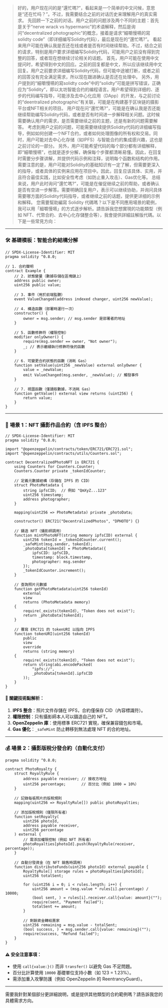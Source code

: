 > 好的，用户现在问的是“還忙嗎?”，看起来是一个简单的中文问候，意思是“还在忙吗？”。不过，我需要结合之前的对话历史来理解用户的真实需求。
  先回顾一下之前的对话。用户之前的问题涉及两个不同的主题：首先是关于“nerve wrack vs hypermanic”的术语解释，然后是询问“decentralized photographic”的概念，接着是请求“細嚼慢嚥的寫solidty code”（即详细编写Solidity代码），最后是现在的“還忙嗎?”。
  看起来用户可能在确认我是否还在线或者是否有时间继续帮助。不过，结合之前的请求，特别是用户要求详细编写Solidity代码，可能用户之前没有得到完整的回答，或者现在想继续讨论相关的话题。
  首先，用户可能在使用中文提问时，希望得到中文的回应。之前的回复都是中文，所以应该继续用中文回复。用户之前要求详细编写Solidity代码，但可能中途被打断，或者之前的回答没有完全满足需求，所以现在跟进确认是否还在处理中。
  另外，用户提到的“細嚼慢嚥的寫solidty code”中的“solidty”可能是拼写错误，正确应为“Solidity”，即以太坊智能合约的编程语言。用户希望得到详细的、逐步的代码编写指导，可能涉及去中心化应用（DApp）的开发，与之前讨论的“deentralized photographic”有关联，可能是在构建基于区块链的摄影平台或NFT相关的项目。
  用户现在问“還忙嗎?”，可能是在确认我是否还能继续帮助编写Solidity代码，或者是否有时间进一步解释相关问题。这时候需要确认用户的需求，是否需要继续之前的主题，还是有新的问题需要解答。
  考虑到用户之前的问题，可能需要继续提供Solidity代码的详细编写指导，例如如何创建一个NFT合约，或者如何处理图像的所有权和交易。同时，用户可能对去中心化存储（如IPFS）与智能合约的集成感兴趣，这也是之前讨论的一部分。
  另外，用户可能希望代码的每个部分都有详细解释，即“細嚼慢嚥”，也就是逐步分解，确保每个步骤都清晰易懂。因此，在回复时需要分步骤讲解，并提供代码示例和注释，说明每个函数和结构的作用。
  需要注意的是，用户可能对Solidity的基础知识有一定了解，但需要更深入的指导，或者具体的实例来应用在项目中。因此，回复应该具体、实用，并且符合最佳实践，比如安全性考虑（如防止重入攻击）、Gas优化等。
  总结来说，用户此时询问“還忙嗎?”，可能是在催促继续之前的帮助，或者确认是否有空进一步解答。需要明确回复用户，表示可以继续协助，并询问具体需要哪方面的Solidity代码指导，或者继续之前的话题，提供更详细的示例和解释。
  您需要幫助編寫 Solidity 代碼嗎？以下是不同應用場景的範例，我可以用「細嚼慢嚥」的方式逐步解析。請告訴我您想實現的功能類型（例如 NFT、代幣合約、去中心化存儲整合等），我會提供詳細註解版代碼。以下是一些常見方向：

---

### 🛠️ **基礎模板：智能合約結構分解**
```solidity
// SPDX-License-Identifier: MIT
pragma solidity ^0.8.0;

// 1. 合約聲明
contract Example {
    // 2. 狀態變量（數據存儲在區塊鏈上）
    address public owner;
    uint256 public value;

    // 3. 事件（用於前端監聽）
    event ValueChanged(address indexed changer, uint256 newValue);

    // 4. 構造函數（部署時運行一次）
    constructor() {
        owner = msg.sender; // msg.sender 是部署者的地址
    }

    // 5. 函數修飾符（權限控制）
    modifier onlyOwner() {
        require(msg.sender == owner, "Not owner");
        _; // 表示繼續執行修飾符後的函數
    }

    // 6. 可變更合約狀態的函數（消耗 Gas）
    function setValue(uint256 _newValue) external onlyOwner {
        value = _newValue;
        emit ValueChanged(msg.sender, _newValue); // 觸發事件
    }

    // 7. 視圖函數（僅讀取數據，不消耗 Gas）
    function getValue() external view returns (uint256) {
        return value;
    }
}
```

---

### 📸 **場景 1：NFT 攝影作品合約（含 IPFS 整合）**
```solidity
// SPDX-License-Identifier: MIT
pragma solidity ^0.8.0;

import "@openzeppelin/contracts/token/ERC721/ERC721.sol";
import "@openzeppelin/contracts/utils/Counters.sol";

contract DecentralizedPhotoNFT is ERC721 {
    using Counters for Counters.Counter;
    Counters.Counter private _tokenIdCounter;

    // 定義元數據結構（存儲在 IPFS 的 CID）
    struct PhotoMetadata {
        string ipfsCID;  // 例如 "QmXyZ...123"
        uint256 timestamp;
        address photographer;
    }

    mapping(uint256 => PhotoMetadata) private _photoData;

    constructor() ERC721("DecentralizedPhotos", "DPHOTO") {}

    // 鑄造 NFT（攝影師調用）
    function mintPhotoNFT(string memory ipfsCID) external {
        uint256 tokenId = _tokenIdCounter.current();
        _safeMint(msg.sender, tokenId);
        _photoData[tokenId] = PhotoMetadata({
            ipfsCID: ipfsCID,
            timestamp: block.timestamp,
            photographer: msg.sender
        });
        _tokenIdCounter.increment();
    }

    // 查詢照片元數據
    function getPhotoMetadata(uint256 tokenId) 
        external 
        view 
        returns (PhotoMetadata memory) 
    {
        require(_exists(tokenId), "Token does not exist");
        return _photoData[tokenId];
    }

    // 覆寫 ERC721 的 tokenURI 以指向 IPFS
    function tokenURI(uint256 tokenId) 
        public 
        view 
        override 
        returns (string memory) 
    {
        require(_exists(tokenId), "Token does not exist");
        return string(abi.encodePacked(
            "ipfs://",
            _photoData[tokenId].ipfsCID
        ));
    }
}
```

#### 🧩 關鍵技術點解析：
1. **IPFS 整合**：照片文件存儲在 IPFS，合約僅保存 CID（內容標識符）。
2. **權限控制**：只有攝影師本人可以鑄造自己的 NFT。
3. **OpenZeppelin 庫**：使用標準 ERC721 實現，確保兼容錢包和市場。
4. **Gas 優化**：`_safeMint` 防止轉移到無法處理 NFT 的合約地址。

---

### 💰 **場景 2：攝影版稅分發合約（自動化支付）**
```solidity
pragma solidity ^0.8.0;

contract PhotoRoyalty {
    struct RoyaltyRule {
        address payable receiver; // 接收方地址
        uint256 percentage;       // 百分比（例如 1000 = 10%）
    }

    // 記錄每張照片的版稅規則
    mapping(uint256 => RoyaltyRule[]) public photoRoyalties;

    // 添加版稅規則（僅限所有者）
    function setRoyalty(
        uint256 photoId,
        address payable receiver,
        uint256 percentage
    ) external {
        // 需添加權限控制（例如 NFT 所有者）
        photoRoyalties[photoId].push(RoyaltyRule(receiver, percentage));
    }

    // 自動分發資金（在 NFT 銷售時調用）
    function distributeFunds(uint256 photoId) external payable {
        RoyaltyRule[] storage rules = photoRoyalties[photoId];
        uint256 totalSent;

        for (uint256 i = 0; i < rules.length; i++) {
            uint256 amount = (msg.value * rules[i].percentage) / 10000;
            (bool sent, ) = rules[i].receiver.call{value: amount}("");
            require(sent, "Payment failed");
            totalSent += amount;
        }

        // 剩餘資金轉給賣家
        uint256 remaining = msg.value - totalSent;
        (bool success, ) = msg.sender.call{value: remaining}("");
        require(success, "Refund failed");
    }
}
```

#### ⚠️ 安全注意事項：
- 使用 `call{value:}()` 而非 `transfer()` 以避免 Gas 不足問題。
- 百分比計算使用 `10000` 基礎單位支持小數（如 123 = 1.23%）。
- 需添加重入攻擊防護（例如 OpenZeppelin 的 ReentrancyGuard）。

---

需要我針對某個部分更詳細說明，或是提供其他類型的合約範例嗎？請告訴我您的具體需求方向。

